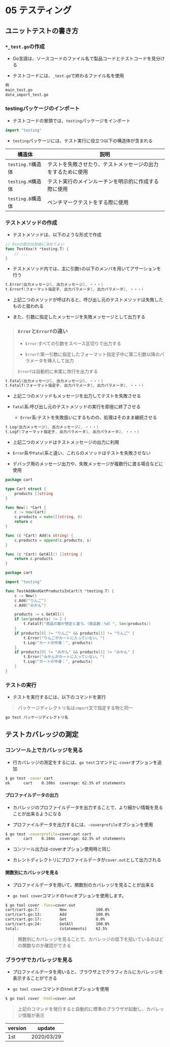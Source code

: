 05 テスティング
==============

## ユニットテストの書き方

### `*_test.go`の作成

* Go言語は、ソースコードのファイル名で製品コードとテストコードを見分ける

* テストコードには、`_test.go`で終わるファイル名を使用

```txt
例
main_test.go
data_import_test.go
```



### testingパッケージのインポート

* テストコードの冒頭では、`testing`パッケージをインポート

```go
import "testing"
```

* `testing`パッケージには、テスト実行に役立つ以下の構造体が含まれる

| 構造体            | 説明                                                         |
| ----------------- | ------------------------------------------------------------ |
| `testing.T`構造体 | テストを失敗させたり、テストメッセージの出力をするために使用 |
| `testing.M`構造体 | テスト実行のメインルーチンを明示的に作成する際に使用         |
| `testing.B`構造体 | ベンチマークテストをする際に使用                             |



### テストメソッドの作成

* テストメソッドは、以下のような形式で作成

```go
// Xxxの部分は自由に決めてよい
func TestXxx(t *testing.T) {
    // ...
}
```

* テストメソッド内では、主に引数`t`の以下のメンバを用いてアサーションを行う

```go
t.Error(出力メッセージ1, 出力メッセージ2, ・・・)
t.Errorf(フォーマット指定子, 出力パラメータ1, 出力パラメータ2, ・・・)
```

* 上記二つのメソッドが呼ばれると、呼び出し元のテストメソッドは失敗したものと扱われる

* また、引数に指定したメッセージを失敗メッセージとして出力する

> ### `Error`と`Errorf`の違い
>
> * `Error`:すべての引数をスペース区切りで出力する
>
> * `Errorf`:第一引数に指定したフォーマット指定子中に第二引数以降のパラメータを挿入して出力
>
> `Errorf`は自動的に末尾に改行を出力する

```go
t.Fatal(出力メッセージ1, 出力メッセージ2, ・・・)
t.Fatalf(フォーマット指定子, 出力パラメータ1, 出力パラメータ2, ・・・)
```

* 上記二つのメソッドもメッセージを出力してテストを失敗させる

* `Fatal`系:呼び出し元のテストメソッドの実行を即座に終了させる

  * `Error`系:テストを失敗扱いにするものの、処理はそのまま継続させる

```go
t.Log(出力メッセージ1, 出力メッセージ2, ・・・)
t.Logf(フォーマット指定子, 出力パラメータ1, 出力パラメータ2, ・・・)
```

* 上記二つのメソッドはテストメッセージの出力に利用

* `Error`系や`Fatal`系と違い、これらのメソッドはテストを失敗させない

* デバッグ用のメッセージ出力や、失敗メッセージが複数行に渡る場合などに使用

```go
package cart

type Cart struct {
    products []string
}

func New() *Cart {
    c := new(Cart)
    c.products = make([]string, 0)
    return c
}

func (c *Cart) Add(s string) {
    c.products = append(c.products, s)
}

func (c *Cart) GetAll() []string {
    return c.products
}
```

```go
package cart

import "testing"

func TestAddAndGetProductsInCart(t *testing.T) {
    c := New()
    c.Add("りんご")
    c.Add("みかん")

    products := c.GetAll()
    if len(products) != 2 {
        t.Fatalf("商品の数が想定と違う。（商品数：%d）", len(products))
    }
    if products[0] != "りんご" && products[1] != "りんご" {
        t.Error("りんごがカートに入っていない。")
        t.Log("カートの中身：", products)
    }
    if products[0] != "みかん" && products[1] != "みかん" {
        t.Error("みかんがカートに入っていない。")
        t.Log("カートの中身：", products)
    }
}
```



### テストの実行

* テストを実行するには、以下のコマンドを実行

> パッケージディレクトリ名は`import`文で指定する物と同一

```bash
go test パッケージディレクトリ名
```



## テストカバレッジの測定

### コンソール上でカバレッジを見る

* 行カバレッジの測定をするには、`go test`コマンドに`-cover`オプションを追加

```bash
$ go test -cover cart
ok      cart    0.106s  coverage: 62.5% of statements
```



#### プロファイルデータの出力

* カバレッジのプロファイルデータを出力することで、より細かい情報を見ることが出来るようになる

* プロファイルデータを出力するには、`-coverprofile`オプションを使用

```bash
$ go test -coverprofile=cover.out cart
ok      cart    0.104s  coverage: 62.5% of statements
```

* コンソール出力は-coverオプション使用時と同じ

* カレントディレクトリにプロファイルデータが`cover.out`として出力される



#### 関数別にカバレッジを見る

* プロファイルデータを用いて、関数別のカバレッジを見ることが出来る

* `go tool cover`コマンドの`func`オプションを使用します。

```bash
$ go tool cover -func=cover.out
cart/cart.go:7:         New             100.0%
cart/cart.go:13:        Add             100.0%
cart/cart.go:17:        Get             0.0%
cart/cart.go:24:        GetAll          100.0%
total:                  (statements)    62.5%
```

> 関数別にカバレッジを見ることで、カバレッジの低下を招いているのはどの関数なのか確認ができる



### ブラウザでカバレッジを見る

* プロファイルデータを用いると、ブラウザ上でグラフィカルにカバレッジを表示することができる

* `go tool cover`コマンドの`html`オプションを使用

```bash
$ go tool cover -html=cover.out
```

> 上記のコマンドを発行すると自動的に標準のブラウザが起動し、カバレッジ情報が表示



| version | update     |
| ------- | ---------- |
| 1st     | 2020/03/29 |
